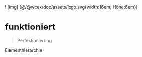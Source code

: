 <!--DESC: {icon:{name:"explore"},id:4} -->

! [img] (@/@wcex/doc/assets/logo.svg{width:16em; Höhe:6em})
# funktioniert
> Perfektionierung

Elementhierarchie